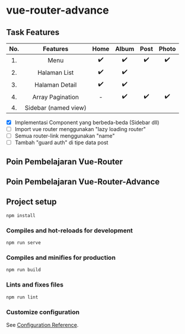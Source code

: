 # vue-router-advance

## Task Features
| No. | Features             | Home               | Album              | Post               | Photo              |
|:---:|:--------------------:|:------------------:|:------------------:|:------------------:|:------------------:|
| 1.  | Menu                 | :heavy_check_mark: | :heavy_check_mark: | :heavy_check_mark: | :heavy_check_mark: |
| 2.  | Halaman List         | :heavy_check_mark: | :heavy_check_mark: |  |  |
| 3.  | Halaman Detail       | :heavy_check_mark: | :heavy_check_mark: |  |  |
| 4.  | Array Pagination     | -                  | :heavy_check_mark: | :heavy_check_mark: | :heavy_check_mark: |
| 4.  | Sidebar (named view) |  |  |  |  |
- [x] Implementasi Component yang berbeda-beda (Sidebar dll)
- [ ] Import vue router menggunakan "lazy loading router"
- [ ] Semua router-link menggunakan "name"
- [ ] Tambah "guard auth" di tipe data post

## Poin Pembelajaran Vue-Router

## Poin Pembelajaran Vue-Router-Advance

## Project setup
```
npm install
```

### Compiles and hot-reloads for development
```
npm run serve
```

### Compiles and minifies for production
```
npm run build
```

### Lints and fixes files
```
npm run lint
```

### Customize configuration
See [Configuration Reference](https://cli.vuejs.org/config/).
